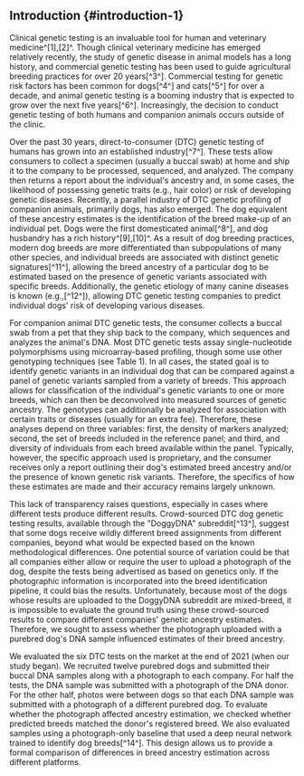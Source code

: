## Introduction {#introduction-1}

Clinical genetic testing is an invaluable tool for human and veterinary medicine^[1],[2]^.
Though clinical veterinary medicine has emerged relatively recently, the study of genetic disease in animal models has a long history, and commercial genetic testing has been used to guide agricultural breeding practices for over 20 years[^3^].
Commercial testing for genetic risk factors has been common for dogs[^4^] and cats[^5^] for over a decade, and animal genetic testing is a booming industry that is expected to grow over the next five years[^6^].
Increasingly, the decision to conduct genetic testing of both humans and companion animals occurs outside of the clinic.

Over the past 30 years, direct-to-consumer (DTC) genetic testing of humans has grown into an established industry[^7^].
These tests allow consumers to collect a specimen (usually a buccal swab) at home and ship it to the company to be processed, sequenced, and analyzed.
The company then returns a report about the individual's ancestry and, in some cases, the likelihood of possessing genetic traits (e.g., hair color) or risk of developing genetic diseases.
Recently, a parallel industry of DTC genetic profiling of companion animals, primarily dogs, has also emerged.
The dog equivalent of these ancestry estimates is the identification of the breed make-up of an individual pet.
Dogs were the first domesticated animal[^8^], and dog husbandry has a rich history^[9],[10]^.
As a result of dog breeding practices, modern dog breeds are more differentiated than subpopulations of many other species, and individual breeds are associated with distinct genetic signatures[^11^], allowing the breed ancestry of a particular dog to be estimated based on the presence of genetic variants associated with specific breeds.
Additionally, the genetic etiology of many canine diseases is known (e.g.,[^12^]), allowing DTC genetic testing companies to predict individual dogs' risk of developing various diseases.

For companion animal DTC genetic tests, the consumer collects a buccal swab from a pet that they ship back to the company, which sequences and analyzes the animal's DNA.
Most DTC genetic tests assay single-nucleotide polymorphisms using microarray-based profiling, though some use other genotyping techniques (see Table 1).
In all cases, the stated goal is to identify genetic variants in an individual dog that can be compared against a panel of genetic variants sampled from a variety of breeds.
This approach allows for classification of the individual's genetic variants to one or more breeds, which can then be deconvolved into measured sources of genetic ancestry.
The genotypes can additionally be analyzed for association with certain traits or diseases (usually for an extra fee).
Therefore, these analyses depend on three variables: first, the density of markers analyzed; second, the set of breeds included in the reference panel; and third, and diversity of individuals from each breed available within the panel.
Typically, however, the specific approach used is proprietary, and the consumer receives only a report outlining their dog's estimated breed ancestry and/or the presence of known genetic risk variants.
Therefore, the specifics of how these estimates are made and their accuracy remains largely unknown.

This lack of transparency raises questions, especially in cases where different tests produce different results.
Crowd-sourced DTC dog genetic testing results, available through the "DoggyDNA" subreddit[^13^], suggest that some dogs receive wildly different breed assignments from different companies, beyond what would be expected based on the known methodological differences.
One potential source of variation could be that all companies either allow or require the user to upload a photograph of the dog, despite the tests being advertised as based on genetics only.
If the photographic information is incorporated into the breed identification pipeline, it could bias the results.
Unfortunately, because most of the dogs whose results are uploaded to the DoggyDNA subreddit are mixed-breed, it is impossible to evaluate the ground truth using these crowd-sourced results to compare different companies' genetic ancestry estimates.
Therefore, we sought to assess whether the photograph uploaded with a purebred dog's DNA sample influenced estimates of their breed ancestry.

We evaluated the six DTC tests on the market at the end of 2021 (when our study began).
We recruited twelve purebred dogs and submitted their buccal DNA samples along with a photograph to each company.
For half the tests, the DNA sample was submitted with a photograph of the DNA donor.
For the other half, photos were between dogs so that each DNA sample was submitted with a photograph of a different purebred dog.
To evaluate whether the photograph affected ancestry estimation, we checked whether predicted breeds matched the donor's registered breed.
We also evaluated samples using a photograph-only baseline that used a deep neural network trained to identify dog breeds[^14^].
This design allows us to provide a formal comparison of differences in breed ancestry estimation across different platforms.

